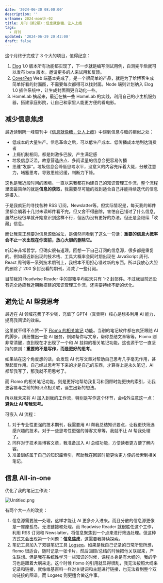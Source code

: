 ```yaml
---
date: '2024-06-30 08:00:00'
description: ''
urlname: 2024-month-02
title: 月刊（第2期）：信息就像糖，让人上瘾
tags:
  - 月刊
updated: '2024-06-29 20:42:00'
draft: false
---
```


这个月终于完成了 3 个大的项目，值得纪念：

1. [Elog](https://elog.1874.cool/) 1.0 版本所有功能都实现了，下一步就是编写测试用例，自测完毕后就可以发布 beta 版本，邀请更多的人来试用和反馈。
2. [CoverPen](https://coverpen.1874.cool/) Web 端基本完成了，是一个很简单的产品，就是为了给博客生成简单好看的封面图，不需要每次都得可以找封面。Node 端则计划纳入 Elog 1.0 插件系统中，让生成封面图更自动化一些。
3. HomeLab 搞起来，最近在搞一些 HomeLab 的实践，利用自己的小主机服务器，搭建家庭影院，让自己和家里人能更方便的看电影。

## 减少信息焦虑


最近读到阮一峰周刊中《[信息就像糖，让人上瘾](https://github.com/ruanyf/weekly/blob/master/docs/issue-306.md#%E4%BF%A1%E6%81%AF%E5%B0%B1%E5%83%8F%E7%B3%96%E4%B8%80%E6%A0%B7%E4%B8%8A%E7%98%BE)》中谈到信息与糖的相似之处：

- 低成本的大量生产。信息革命之后，可以低生产成本、低传播成本地到达消费者
- 上瘾机制相同。都是刺激多巴胺，产生满足感
- 垃圾信息泛滥。故意营造热点、多阅读量的信息会更容易传播
- 思维“发胖”。垃圾信息会降低思考水平，没意义的内容充斥着大佬，分散注意力，堵塞思考，导致思维迟缓，判断力下降。

这也是我近段时间的困境。一直以来我都在构建自己的知识管理工作流，整个流程里面最简单的就是**信息的获取**，我需要尽可能的找到适合自己并能持续迭代的信息源摄入。


于是我疯狂的寻找各种 RSS 订阅，Newslatter等。但实际情况是，每天我的邮件里都会躺着十几封未读邮件看不完，但又舍不得删除，害怕自己错过了什么信息。虽然已经很早就开始意识到这样不行，但因为没有更好的办法，但还是会继续「收藏」信息。


而让我真正想要对信息源做减法，是偶然间看到了这么一句话：**重要的信息大概率会不止一次出现在你面前，放心大胆的删除它。**


听起来非常哲学，但确实很有道理。回想一下自己订阅的信息源，很多都是重复的。例如最近新出现的技术栈、工具大概率会同时期出现在 JavaScript 周刊、React 周刊等一系列技术期刊上，我根本不用担心错过新的东西。所以我放心大胆的删除了 200 多封没看的期刊，消减了一些订阅。


目前我的 Readwise Reader 中的邮箱平均每天只有 1-2 封邮件。不过我目前还没有完全适应我近期新搭建的知识管理工作流，还需要持续不断的优化。


## 避免让 AI 帮我思考


最近在 AI 领域花费了不少钱，充值了 GPT4（真贵啊）核心是想多利用 AI 能力，提高我阅读的效率。


这里就不得不点赞一下 [Flomo 的相关笔记](https://help.flomoapp.com/basic/xgbj.html) 功能。当别的笔记软件都在疯狂跟随 AI  的脚步，纷纷推出一些 AI 服务，例如帮你写文章，帮你总结文章等等。Flomo 则非常清醒，直到现在才出现了一个和 AI 挂钩的相关笔记功能，这也源于它一直坚持的原则：**重要的不是写作，而是更好的思考**。


如果站在这个角度想的话，会发现 AI 代写文章对帮助自己思考几乎毫无作用，甚至起反作用。自己经过思考写下来的才是自己的东西，才算得上是永久笔记，AI 都帮我写了，那我就不用思考了。


而 Flomo 的相关笔记功能，则是更好地帮助我复习和回顾时能更快的索引，让我更容易与之前的知识点相关联，诞生出新的想法。


所以我未来将 AI 加入到我的工作流，特别是写作这个环节，会格外注意这一点：**避免让 AI 帮我思考。**


可嵌入 AI 流程：

1. 对于专业性更强的技术期刊，我需要用 AI 帮我总结知识要点，让我更快筛选感兴趣的技术。对于一些思考性更强的博客文章等，我就不让 AI 帮我处理了。
2. 同样对于技术类博客文章，我准备加入 AI 总结功能，方便读者更方便了解内容。
3. 准备训练属于自己的知识库索引，帮助我在回顾时能更快更方便的检索到相关笔记。

## 信息 All-in-one


优化了我的笔记工作流：


![Untitled.png](https://image.1874.cool/blog/a718f1c14106cd4fd8ab226dbe88d788.png)


有两个大一点的改变：

1. 信息源需要统一处理，这样才能让 AI 更多介入进来。而且分散的信息源更像是一座座孤岛，无法链接和处理。而 Readwise Reader 就很胜任这个工作，利用 RSS 订阅和 Newslatter，将信息聚焦到一个点来进行筛选处理。但这种方式又会出现第一个问题：**信息焦虑**，这需要我持续探索。
2. 笔记工具加入了双链笔记工具 [Logseq](https://logseq.com/)。如果是我自己记录的日常所思所想，flomo 很适合，随时记录一张卡片，然后回顾/总结的时候把他关联起来，产生联想。但是我在系统性学习一些知识的时候，课程本身是有大纲的，我的学习也是跟着大纲来走。这个时候 flomo 的引用就显得很乱，我无法按照大纲来记录和链接，就像维基百科一样对关键词和主题进行链接，也无法看到整个双向链接的图谱。而 Logseq 则更适合做这件事。
